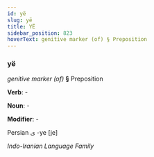 ```yaml
---
id: yë
slug: yë
title: YË
sidebar_position: 823
hoverText: genitive marker (of) § Preposition
---
```


### yë

*genitive marker (of)* **§** Preposition

**Verb**: -

**Noun**: -

**Modifier**: -

Persian ی -ye [je]

*Indo-Iranian Language Family*